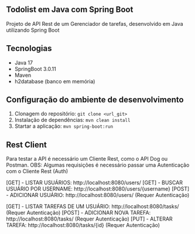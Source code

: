 ## Todolist em Java com Spring Boot
Projeto de API Rest de um Gerenciador de tarefas, desenvolvido em Java utilizando Spring Boot

## Tecnologias
- Java 17 <br>
- SpringBoot 3.0.11 <br>
- Maven <br>
- h2database (banco em memória) <br>

## Configuração do ambiente de desenvolvimento
1. Clonagem do repositório: ```git clone <url_git>``` <br>
2. Instalação de dependências: ```mvn clean install``` <br>
3. Startar a aplicação: ```mvn spring-boot:run``` <br>

## Rest Client
Para testar a API é necessário um Cliente Rest, como o API Dog ou Postman.
OBS: Algumas requisições é necessário passar uma Autenticação com o Cliente Rest (Auth)

[GET]  -  LISTAR USUÁRIOS: http://localhost:8080/users/
[GET]  -  BUSCAR USUÁRIO POR USERNAME: http://localhost:8080/users/{username}
[POST] -  ADICIONAR USUÁRIO: http://localhost:8080/users/  (Requer Autenticação)

[GET]  -  LISTAR TAREFAS DE UM USUÁRIO: http://localhost:8080/tasks/  (Requer Autenticação)
[POST] -  ADICIONAR NOVA TAREFA: http://localhost:8080/tasks/  (Requer Autenticação)
[PUT]  -  ALTERAR TAREFA: http://localhost:8080/tasks/{id}  (Requer Autenticação)

